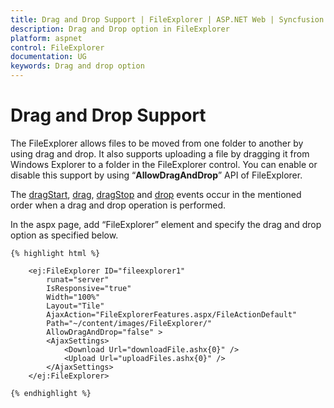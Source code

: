 ```yaml
---
title: Drag and Drop Support | FileExplorer | ASP.NET Web | Syncfusion
description: Drag and Drop option in FileExplorer
platform: aspnet
control: FileExplorer
documentation: UG
keywords: Drag and drop option
---
```


# Drag and Drop Support

The FileExplorer allows files to be moved from one folder to another by using drag and drop. It also supports uploading a file by dragging it from Windows Explorer to a folder in the FileExplorer control. You can enable or disable this support by using “**AllowDragAndDrop**” API of FileExplorer.

The [dragStart](https://help.syncfusion.com/api/js/ejfileexplorer#events:dragstart), [drag](https://help.syncfusion.com/api/js/ejfileexplorer#events:drag), [dragStop](https://help.syncfusion.com/api/js/ejfileexplorer#events:dragstop) and [drop](https://help.syncfusion.com/api/js/ejfileexplorer#events:drop) events occur in the mentioned order when a drag and drop operation is performed.

In the aspx page, add “FileExplorer” element and specify the drag and drop option as specified below.


    {% highlight html %}

        <ej:FileExplorer ID="fileexplorer1" 
            runat="server"
            IsResponsive="true"
            Width="100%"
            Layout="Tile" 
            AjaxAction="FileExplorerFeatures.aspx/FileActionDefault"
            Path="~/content/images/FileExplorer/" 
            AllowDragAndDrop="false" >
            <AjaxSettings>
                <Download Url="downloadFile.ashx{0}" />
                <Upload Url="uploadFiles.ashx{0}" />
            </AjaxSettings>
        </ej:FileExplorer>

    {% endhighlight %}

